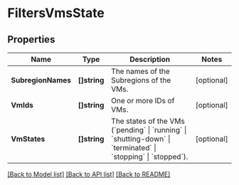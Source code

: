 # FiltersVmsState

## Properties

Name | Type | Description | Notes
------------ | ------------- | ------------- | -------------
**SubregionNames** | **[]string** | The names of the Subregions of the VMs. | [optional] 
**VmIds** | **[]string** | One or more IDs of VMs. | [optional] 
**VmStates** | **[]string** | The states of the VMs (&#x60;pending&#x60; \\| &#x60;running&#x60; \\| &#x60;shutting-down&#x60; \\| &#x60;terminated&#x60; \\| &#x60;stopping&#x60; \\| &#x60;stopped&#x60;). | [optional] 

[[Back to Model list]](../README.md#documentation-for-models) [[Back to API list]](../README.md#documentation-for-api-endpoints) [[Back to README]](../README.md)


